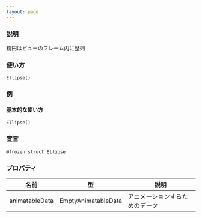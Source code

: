 ```yaml
---
layout: page
---
```


### 説明

楕円はビューのフレーム内に整列

### 使い方

    Ellipse()

### 例

#### 基本的な使い方

    Ellipse()

### 宣言

    @frozen struct Ellipse

### プロパティ

| 名前             | 型                   | 説明              |
| -------------- | ------------------- | --------------- |
| animatableData | EmptyAnimatableData | アニメーションするためのデータ |
